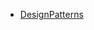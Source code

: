 <!--
 * @Author: JDR
 * @Date: 2020-08-03 16:30:31
 * @LastEditTime: 2020-10-28 20:58:44
 * @LastEditors: Please set LastEditors
 * @Description: 侧边栏
 * @FilePath: \JDR_Blog\docs\sidebar.md
--> 
* [DesignPatterns](Front_End/DesignPatterns/DesignPatterns.md)
